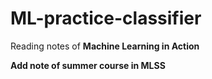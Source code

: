 # ML-practice-classifier

Reading notes of <b>Machine Learning in Action

Add note of summer course in MLSS